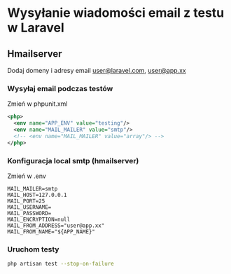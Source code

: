 # Wysyłanie wiadomości email z testu w Laravel

## Hmailserver
Dodaj domeny i adresy email user@laravel.com, user@app.xx

### Wysyłaj email podczas testów
Zmień w phpunit.xml

```xml
<php>
  <env name="APP_ENV" value="testing"/>
  <env name="MAIL_MAILER" value="smtp"/>
  <!-- <env name="MAIL_MAILER" value="array"/> -->
</php>
```

### Konfiguracja local smtp (hmailserver)
Zmień w .env

```env
MAIL_MAILER=smtp
MAIL_HOST=127.0.0.1
MAIL_PORT=25
MAIL_USERNAME=
MAIL_PASSWORD=
MAIL_ENCRYPTION=null
MAIL_FROM_ADDRESS="user@app.xx"
MAIL_FROM_NAME="${APP_NAME}"
```

### Uruchom testy

```sh
php artisan test --stop-on-failure
```
